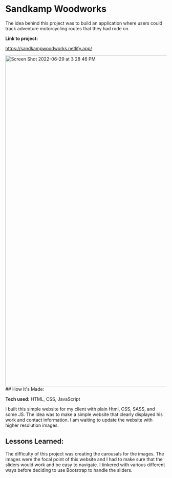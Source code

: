 
# Sandkamp Woodworks
The idea behind this project was to build an application where users could track adventure motorcycling routes that they had rode on.

**Link to project:** 

https://sandkampwoodworks.netlify.app/

<img width="1033" alt="Screen Shot 2022-06-29 at 3 28 46 PM" src="https://user-images.githubusercontent.com/62025065/176520076-4cfe1f7a-387d-4bad-9316-2ee926e98afe.png">
## How It's Made:

**Tech used:** HTML, CSS, JavaScript

I built this simple website for my client with plain Html, CSS, SASS, and some JS. The idea was to make a simple website that clearly displayed his work and contact information. I am waiting to update the website with higher resolution images.


## Lessons Learned:

The difficulty of this project was creating the carousals for the images. The images were the focal point of this website and I had to make sure that the sliders would work and be easy to navigate. I tinkered with various different ways before deciding to use Bootstrap to handle the sliders.
